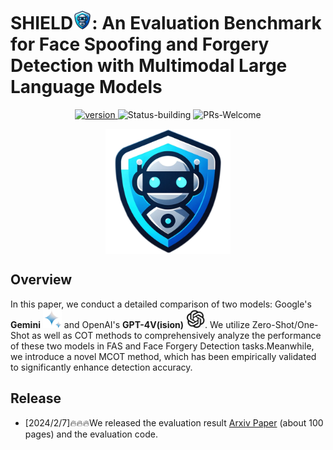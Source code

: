 # SHIELD<img src="logo/logo.png" alt="Logo" width="30" height="30">: An Evaluation Benchmark for Face Spoofing and Forgery Detection with Multimodal Large Language Models
<p align="center">
  	<a href="https://img.shields.io/badge/version-v0.1.0-blue">
      <img alt="version" src="https://img.shields.io/badge/version-v0.1.0-blue?color=FF8000?color=009922" />
    </a>
  <a >
       <img alt="Status-building" src="https://img.shields.io/badge/Status-building-blue" />
  	</a>
  <a >
       <img alt="PRs-Welcome" src="https://img.shields.io/badge/PRs-Welcome-red" />
  	</a>
    <br />
</p>

<p align="center">
<img src="logo/logo.png" style="width: 200px" align=center>
</p>



## Overview
In this paper, we conduct a detailed comparison of two models: Google's **Gemini** <img src="logo/Gemini.png" alt="Gemini" width="30" height="30"> and OpenAI's **GPT-4V(ision)** <img src="logo/GPT-4V.png" alt="GPT-4V" width="30" height="30">. We utilize Zero-Shot/One-Shot as well as COT methods to comprehensively analyze the performance of these two models in FAS and Face Forgery Detection tasks.Meanwhile, we introduce a novel MCOT method, which has been empirically validated to significantly enhance detection accuracy.










## Release
- [2024/2/7]🔥🔥🔥We released the evaluation result [Arxiv Paper](https://arxiv.org/abs/2402.04178) (about 100 pages) and the evaluation code.
